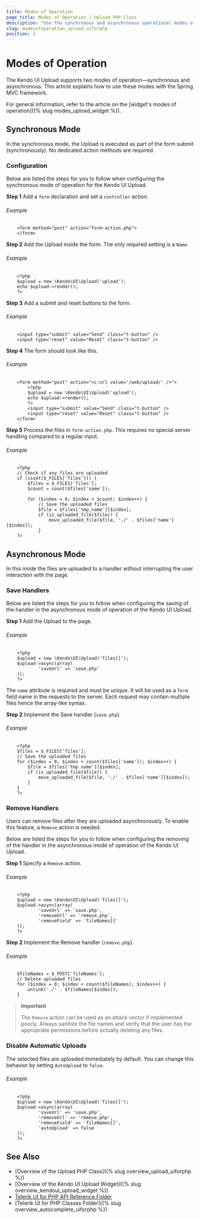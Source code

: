 ```yaml
---
title: Modes of Operation
page_title: Modes of Operation | Upload PHP Class
description: "Use the synchronous and asynchronous operational modes of the Upload PHP class in Kendo UI."
slug: modesofoperation_upload_uiforphp
position: 2
---
```


# Modes of Operation

The Kendo UI Upload supports two modes of operation&mdash;synchronous and asynchronous. This article explains how to use these modes with the Spring MVC framework.

For general information, refer to the article on the [widget's modes of operation]({% slug modes_upload_widget %}).

## Synchronous Mode

In the synchronous mode, the Upload is executed as part of the form submit (synchronously). No dedicated action methods are required.

### Configuration

Below are listed the steps for you to follow when configuring the synchronous mode of operation for the Kendo UI Upload.

**Step 1** Add a `form` declaration and set a `controller` action.

###### Example

        <form method="post" action="form-action.php">
        </form>

**Step 2** Add the Upload inside the form. The only required setting is a `Name`.

###### Example

        <?php
        $upload = new \Kendo\UI\Upload('upload');
        echo $upload->render();
        ?>

**Step 3** Add a submit and reset buttons to the form.

###### Example

        <input type="submit" value="Send" class="t-button" />
        <input type="reset" value="Reset" class="t-button" />

**Step 4** The form should look like this.

###### Example

        <form method="post" action="<c:url value='/web/upload/' />">
            <?php
            $upload = new \Kendo\UI\Upload('upload');
            echo $upload->render();
            ?>
            <input type="submit" value="Send" class="t-button" />
            <input type="reset" value="Reset" class="t-button" />
        </form>

**Step 5** Process the files in `form-action.php`. This requires no special server handling compared to a regular input.

###### Example

        <?php
        // Check if any files are uploaded
        if (isset($_FILES['files'])) {
            $files = $_FILES['files'];
            $count = count($files['name']);

            for ($index = 0; $index < $count; $index++) {
                // Save the uploaded files
                $file = $files['tmp_name'][$index];
                if (is_uploaded_file($file)) {
                    move_uploaded_file($file, './' . $files['name'][$index]);
                }
        ?>

<!--_-->
## Asynchronous Mode

In this mode the files are uploaded to a handler without interrupting the user interaction with the page.

### Save Handlers

Below are listed the steps for you to follow when configuring the saving of the handler in the asynchronous mode of operation of the Kendo UI Upload.

**Step 1** Add the Upload to the page.

###### Example

        <?php
        $upload = new \Kendo\UI\Upload('files[]');
        $upload->async(array(
                'saveUrl' => 'save.php'
        ));
        ?>

The `name` attribute is required and must be unique. It will be used as a `form` field name in the requests to the server. Each request may contain multiple files hence the array-like syntax.

**Step 2** Implement the Save handler (`save.php`).

###### Example

        <?php
        $files = $_FILES['files'];
        // Save the uploaded files
        for ($index = 0; $index < count($files['name']); $index++) {
            $file = $files['tmp_name'][$index];
            if (is_uploaded_file($file)) {
                move_uploaded_file($file, './' . $files['name'][$index]);
            }
        }
        ?>

<!--_-->
### Remove Handlers

Users can remove files after they are uploaded asynchronously. To enable this feature, a `Remove` action is needed.

Below are listed the steps for you to follow when configuring the removing of the handler in the asynchronous mode of operation of the Kendo UI Upload.

**Step 1** Specify a `Remove` action.

###### Example

        <?php
        $upload = new \Kendo\UI\Upload('files[]');
        $upload->async(array(
                'saveUrl' => 'save.php',
                'removeUrl' => 'remove.php',
                'removeField' => 'fileNames[]'
        ));
        ?>

**Step 2** Implement the Remove handler (`remove.php`).

###### Example

        $fileNames = $_POST['fileNames'];
        // Delete uploaded files
        for ($index = 0; $index < count($fileNames); $index++) {
            unlink('./' . $fileNames[$index]);
        }

<!--_-->
> **Important**
>
> The `Remove` action can be used as an attack vector if implemented poorly. Always sanitize the file names and verify that the user has the appropriate permissions before actually deleting any files.

### Disable Automatic Uploads

The selected files are uploaded immediately by default. You can change this behavior by setting `AutoUpload` to `false`.

###### Example

        <?php
        $upload = new \Kendo\UI\Upload('files[]');
        $upload->async(array(
                'saveUrl' => 'save.php',
                'removeUrl' => 'remove.php',
                'removeField' => 'fileNames[]',
                'autoUpload' => false
        ));
        ?>

## See Also

* [Overview of the Upload PHP Class]({% slug overview_upload_uiforphp %})
* [Overview of the Kendo UI Upload Widget]({% slug overview_kendoui_upload_widget %})
* [Telerik UI for PHP API Reference Folder](/api/php/Kendo/UI/AutoComplete)
* [Telerik UI for PHP Classes Folder]({% slug overview_autocomplete_uiforphp %})
